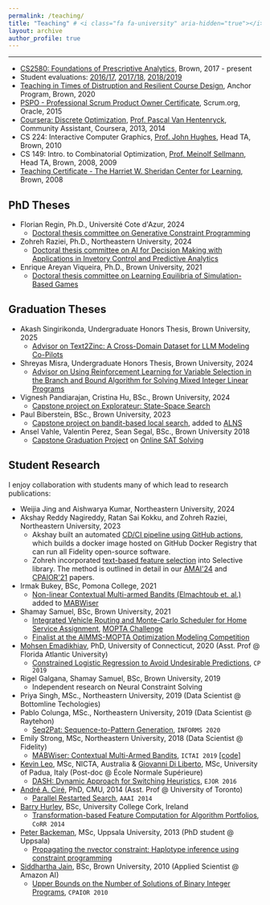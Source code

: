 ```yaml
---
permalink: /teaching/
title: "Teaching" # <i class="fa fa-university" aria-hidden="true"></i> 
layout: archive
author_profile: true
---
```


---

- [CS2580: Foundations of Prescriptive Analytics](https://cs.brown.edu/courses/csci2951-o/), Brown, 2017 - present
- Student evaluations: [2016/17](https://cs.brown.edu/courses/csci2951-o/2017_spring/2017_spring_evaluations.pdf), [2017/18](https://cs.brown.edu/courses/csci2951-o/2017_fall/2017_fall_evaluations.pdf), [2018/2019](https://thecriticalreview.org/search/CSCI/2951O)
- [Teaching in Times of Distruption and Resilient Course Design](https://www.brown.edu/sheridan/programs-services/institutes-retreats/anchor), Anchor Program, Brown, 2020
- [PSPO - Professional Scrum Product Owner Certificate](https://www.scrum.org/professional-scrum-product-owner-i-certification), Scrum.org, Oracle, 2015
- [Coursera: Discrete Optimization](https://www.coursera.org/learn/discrete-optimization), [Prof. Pascal Van Hentenryck](https://sites.gatech.edu/pascal-van-hentenryck/), Community Assistant, Coursera, 2013, 2014
- CS 224: Interactive Computer Graphics, [Prof. John Hughes](http://cs.brown.edu/people/jhughes/), Head TA, Brown, 2010
- CS 149: Intro. to Combinatorial Optimization, [Prof. Meinolf Sellmann](https://en.wikipedia.org/wiki/Meinolf_Sellmann), Head TA, Brown, 2008, 2009
- [Teaching Certificate - The Harriet W. Sheridan Center for Learning](https://www.brown.edu/about/administration/sheridan-center/), Brown, 2008

## PhD Theses
* Florian Regin, Ph.D., Université Cote d'Azur, 2024
  * [Doctoral thesis committee on Generative Constraint Programming]()
* Zohreh Raziei, Ph.D., Northeastern University, 2024
  * [Doctoral thesis committee on AI for Decision Making with Applications in Invetory Control and Predictive Analytics](https://repository.library.northeastern.edu/files/neu:ms35wj46m)
* Enrique Areyan Viqueira, Ph.D., Brown University, 2021
  * [Doctoral thesis committee on Learning Equilibria of Simulation-Based Games](https://cs.brown.edu/media/filer_public/56/40/56408eea-0a13-499d-816c-f756ed3633b8/areyanviqueiraenrique.pdf)

 ## Graduation Theses
 * Akash Singirikonda, Undergraduate Honors Thesis, Brown University, 2025
   * [Advisor on Text2Zinc: A Cross-Domain Dataset for LLM Modeling Co-Pilots]()
 * Shreyas Misra, Undergraduate Honors Thesis, Brown University, 2024
   * [Advisor on Using Reinforcement Learning for Variable Selection in the Branch and Bound Algorithm for Solving Mixed Integer Linear Programs](https://cs.brown.edu/media/filer_public/be/7d/be7d5798-e4a2-4053-8ed5-afcdea8217dc/mishrashreyas_dutt.pdf)
 * Vignesh Pandiarajan, Cristina Hu, BSc., Brown University, 2024
   * [Capstone project on Explorateur: State-Space Search](https://cs.brown.edu/media/filer_public/81/fe/81fec96a-c739-461c-ac99-b1e447271d11/hucristina_pandiarajanvignesh_capstone_abstract.pdf)
 * Paul Biberstein, BSc., Brown University, 2023
   * [Capstone project on bandit-based local search](https://cs.brown.edu/media/filer_public/ba/c5/bac53530-7432-4d04-870f-701e7b7dcdb0/bibersteinpaul.pdf), added to [ALNS](https://alns.readthedocs.io/en/latest/examples/alns_features.html#More-advanced-bandit-algorithms)
* Ansel Vahle, Valentin Perez, Sean Segal, BSc., Brown University 2018 
  * [Capstone Graduation Project](https://cs.brown.edu/media/filer_public/ab/07/ab078691-8c27-4d68-b2b0-b2fa39c3b48a/vahleansel.pdf) on [Online SAT Solving](https://github.com/skadio/cs2951o-capstone)
    
## Student Research

I enjoy collaboration with students many of which lead to research publications:
* Weijia Jing and Aishwarya Kumar, Northeastern University, 2024
* Akshay Reddy Nagireddy, Ratan Sai Kokku, and Zohreh Raziei, Northeastern University, 2023
  * Akshay built an automated [CD/CI pipeline using GitHub actions](https://github.com/skadio/atlas_docker), which builds a docker image hosted on GitHub Docker Registry that can run all Fidelity open-source software.
  * Zohreh incorporated [text-based feature selection](https://github.com/fidelity/selective?tab=readme-ov-file#text-based-selection) into Selective library. The method is outlined in detail in our [AMAI'24](https://link.springer.com/epdf/10.1007/s10472-024-09941-x?sharing_token=9XBJ6cdglsdji19gFwuqQve4RwlQNchNByi7wbcMAY4VwIBKydj3Ja9OBjALNpg8nuO300abjlrHmZQFBVUqar-uYhBML28cmbovFgiHRRvd7TM2QAA_Hwd5J3U2MmKx0ugXwF6yz2hW75_88JpLmXSDJSuyCEwqZqtOcB7BhJU%3D) and [CPAIOR'21](https://link.springer.com/chapter/10.1007/978-3-030-78230-6_27) papers. 
* Irmak Bukey, BSc, Pomona College, 2021 
  * [Non-linear Contextual Multi-armed Bandits (Elmachtoub et. al.)](https://arxiv.org/abs/1706.04687) added to [MABWiser](https://github.com/fidelity/mabwiser)
* Shamay Samuel, BSc, Brown University, 2021
  * [Integrated Vehicle Routing and Monte-Carlo Scheduler for Home Service Assignment](https://arxiv.org/abs/2106.16176), [MOPTA Challenge](https://coral.ise.lehigh.edu/~mopta/)
  * [Finalist at the AIMMS-MOPTA Optimization Modeling Competition](http://cs.brown.edu/news/2021/08/11/brown-cs-team-takes-third-place-thirteenth-modeling-and-optimization-competition/)
* [Mohsen Emadikhiav](https://business.fau.edu/faculty-research/new-faculty-fall-2020/mohsen-emadikhiav/index.php), PhD, University of Connecticut, 2020 (Asst. Prof @ Florida Atlantic University)
  * [Constrained Logistic Regression to Avoid Undesirable Predictions](https://cp2019.a4cp.org/accepted_abstracts.html), `CP 2019`
* Rigel Galgana, Shamay Samuel, BSc, Brown University, 2019
  * Independent research on Neural Constraint Solving
* Priya Singh, MSc., Northeastern University, 2019 (Data Scientist @ Bottomline Techologies)
* Pablo Colunga, MSc., Northeastern University, 2019 (Data Scientist @ Raytehon)
  * [Seq2Pat: Sequence-to-Pattern Generation](https://github.com/fidelity/seq2pat), `INFORMS 2020`
* Emily Strong, MSc, Northeastern University, 2018 (Data Scientist @ Fidelity)
  * [MABWiser: Contextual Multi-Armed Bandits](https://ieeexplore.ieee.org/document/8995418), `ICTAI 2019` [[code]](https://github.com/fmr-llc/mabwiser)
* [Kevin Leo](https://scholar.google.com/citations?user=LA15o4gAAAAJ&hl=en), MSc, NICTA, Australia & [Giovanni Di Liberto](https://diliberg.net/), MSc, University of Padua, Italy (Post-doc @ École Normale Supérieure)
  * [DASH: Dynamic Approach for Switching Heuristics](http://link.springer.com/article/10.1007%2Fs10601-015-9211-0), `EJOR 2016` 
* [André A. Ciré](https://www.rotman.utoronto.ca/FacultyAndResearch/Faculty/FacultyBios/Cire.aspx), PhD, CMU, 2014 (Asst. Prof @ University of Toronto)
  * [Parallel Restarted Search](https://www.aaai.org/ocs/index.php/AAAI/AAAI14/paper/viewFile/8597/8509), `AAAI 2014`
* [Barry Hurley](https://scholar.google.com/citations?user=pb2aWU4AAAAJ&hl=en), BSc, University College Cork, Ireland
  * [Transformation-based Feature Computation for Algorithm Portfolios](http://arxiv.org/abs/1401.2474), `CoRR 2014` 
* [Peter Backeman](https://scholar.google.se/citations?hl=sv&user=N6nl4_sAAAAJ&view_op=list_works&sortby=pubdate),
 MSc, Uppsala University, 2013 (PhD student @ Uppsala)
  * [Propagating the nvector constraint: Haplotype inference using constraint programming](http://uu.diva-portal.org/smash/get/diva2:669008/FULLTEXT01.pdf) 
* [Siddhartha Jain](https://scholar.google.com/citations?user=mBJIa8cAAAAJ&hl=en), BSc, Brown University, 2010 (Applied Scientist @ Amazon AI)
  * [Upper Bounds on the Number of Solutions of Binary Integer Programs](http://www.springerlink.com/content/l23l736k681t8800/), `CPAIOR 2010` 
